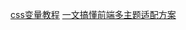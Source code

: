 [css变量教程](https://juejin.cn/post/7049384448256639006)
[一文搞懂前端多主题适配方案](https://juejin.cn/post/7049384448256639006)